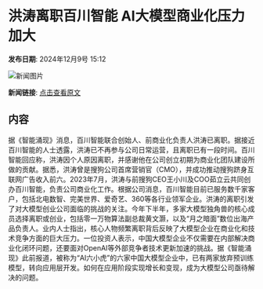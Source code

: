 # 洪涛离职百川智能 AI大模型商业化压力加大

**发布日期**: 2024年12月9号 15:12

![新闻图片](https://pic.chinaz.com/picmap/202309151440044034_0.jpg)

**新闻链接**: [点击查看原文](https://www.aibase.com/zh/news/13786)

## 内容

据《智能涌现》消息，百川智能联合创始人、前商业化负责人洪涛已离职。据接近百川智能的人士透露，洪涛已不再参与公司日常运营，且离职已有一段时间。百川智能回应称，洪涛因个人原因离职，并感谢他在公司创立初期为商业化团队建设所做的贡献。据悉，洪涛曾是搜狗公司首席营销官（CMO），并成功推动搜狗跻身互联网广告收入前六。2023年7月，洪涛与前搜狗CEO王小川及COO茹立云共同创办百川智能，负责公司商业化工作。根据公司消息，百川智能目前已服务数千家客户，包括北电数智、完美世界、爱奇艺、360等各行业领军企业。洪涛的离职引发了对大模型创业公司面临的挑战的关注。今年下半年，多家大模型独角兽的核心成员选择离职或创业，包括零一万物算法副总裁黄文灏，以及“月之暗面”数位出海产品负责人。业内人士指出，核心人物频繁离职背后反映了大模型企业在商业化和技术竞争方面的巨大压力。一位投资人表示，中国大模型企业不仅需要在内部解决商业化闭环问题，还要面对OpenAI等外部竞争者技术更新加速的挑战。据《智能涌现》此前报道，被称为“AI六小虎”的六家中国大模型企业中，已有两家放弃预训练模型，转向应用层开发。如何在应用阶段实现增长和变现，成为大模型公司亟待解决的问题。
